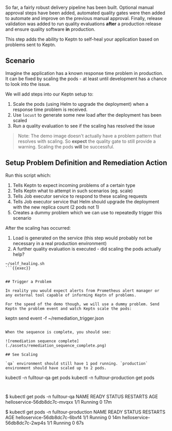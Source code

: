 So far, a fairly robust delivery pipeline has been built. Optional manual approval steps have been added, automated quality gates were then added to automate and improve on the previous manual approval.
Finally, release validation was added to run quality evaluations **after** a production release and ensure quality software **in** production.

This step adds the ability to Keptn to self-heal your application based on problems sent to Keptn.

## Scenario

Imagine the application has a known response time problem in production. It can be fixed by scaling the pods - at least until development has a chance to look into the issue.

We will add steps into our Keptn setup to:
1. Scale the pods (using Helm to upgrade the deployment) when a response time problem is received.
2. Use `locust` to generate some new load after the deployment has been scaled
3. Run a quality evaluation to see if the scaling has resolved the issue

> Note: The demo image doesn't actually have a problem pattern that resolves with scaling. So **expect** the quality gate to still provide a warning. Scaling the pods **will** be successful.

## Setup Problem Definition and Remediation Action

Run this script which:

1. Tells Keptn to expect incoming problems of a certain type
2. Tells Keptn what to attempt in such scenarios (eg. scale)
3. Tells Job executor service to respond to these scaling requests
4. Tells Job executor service that Helm should upgrade the deployment with the new replica count (2 pods not 1)
5. Creates a dummy problem which we can use to repeatedly trigger this scenario

After the scaling has occurred:
1. Load is generated on the service (this step would probably not be necessary in a real production environment)
2. A further quality evaluation is executed - did scaling the pods actually help?

```
~/self_healing.sh
```{{exec}}


## Trigger a Problem

In reality you would expect alerts from Prometheus alert manager or any external tool capable of informing Keptn of problems.

For the speed of the demo though, we will use a dummy problem. Send Keptn the problem event and watch Keptn scale the pods:

```
keptn send event -f ~/remediation_trigger.json
```{{exec}}

When the sequence is complete, you should see:

![remediation sequence complete](./assets/remediation_sequence_complete.png)
  
## See Scaling

`qa` environment should still have 1 pod running. `production` environment should have scaled up to 2 pods.

```
kubectl -n fulltour-qa get pods
kubectl -n fulltour-production get pods
```{{exec}}
  
```
$ kubectl get pods -n fulltour-qa
NAME                           READY   STATUS    RESTARTS   AGE
helloservice-56db8dc7c-mvqxx   1/1     Running   0          17m

$ kubectl get pods -n fulltour-production
NAME                           READY   STATUS    RESTARTS   AGE
helloservice-56db8dc7c-6bvf4   1/1     Running   0          14m
helloservice-56db8dc7c-2wp4s   1/1     Running   0          67s
```
